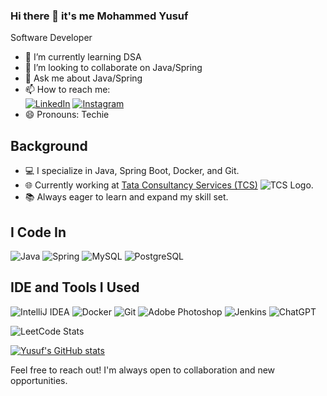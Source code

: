 ### Hi there 👋 it's me Mohammed Yusuf

Software Developer

- 🌱 I’m currently learning DSA
- 👯 I’m looking to collaborate on Java/Spring 
- 💬 Ask me about Java/Spring
- 📫 How to reach me:
<br /> [![LinkedIn](https://img.shields.io/badge/LinkedIn-%230077B5.svg?&style=for-the-badge&logo=LinkedIn&logoColor=white)](https://www.linkedin.com/in/yusuf1799/)
[![Instagram](https://img.shields.io/badge/Instagram-%23E4405F.svg?&style=for-the-badge&logo=Instagram&logoColor=white)](https://www.instagram.com/iam_saf7/)
- 😄 Pronouns: Techie

## Background

- 💻 I specialize in Java, Spring Boot, Docker, and Git.
- 🌐 Currently working at [Tata Consultancy Services (TCS)](https://www.tcs.com/) ![TCS Logo](https://companieslogo.com/img/orig/TCS.NS_BIG.D-0bca8a61.png?t=1631949260).
- 📚 Always eager to learn and expand my skill set.

## I Code In
![Java](https://img.shields.io/badge/Java-%23ED8B00.svg?&style=for-the-badge&logo=Java&logoColor=white)
![Spring](https://img.shields.io/badge/Spring-%236DB33F.svg?&style=for-the-badge&logo=Spring&logoColor=white)
![MySQL](https://img.shields.io/badge/MySQL-%2300f.svg?&style=for-the-badge&logo=MySQL&logoColor=white)
![PostgreSQL](https://img.shields.io/badge/PostgreSQL-%23336791.svg?&style=for-the-badge&logo=PostgreSQL&logoColor=white)

## IDE and Tools I Used

![IntelliJ IDEA](https://img.shields.io/badge/IntelliJ%20IDEA-%23000000.svg?&style=for-the-badge&logo=IntelliJ%20IDEA&logoColor=white)
![Docker](https://img.shields.io/badge/Docker-%232496ED.svg?&style=for-the-badge&logo=Docker&logoColor=white)
![Git](https://img.shields.io/badge/Git-%23F05032.svg?&style=for-the-badge&logo=Git&logoColor=white)
![Adobe Photoshop](https://img.shields.io/badge/Adobe%20Photoshop-%2331A8FF.svg?&style=for-the-badge&logo=Adobe%20Photoshop&logoColor=white)
![Jenkins](https://img.shields.io/badge/Jenkins-%23D24939.svg?&style=for-the-badge&logo=Jenkins&logoColor=white)
![ChatGPT](https://img.shields.io/badge/ChatGPT-%230077B5.svg?&style=for-the-badge&logo=ChatGPT&logoColor=white)

![LeetCode Stats](https://leetcard.jacoblin.cool/YusufSaf?theme=dark&font=Marcellus&ext=contest)

[![Yusuf's GitHub stats](https://github-readme-stats.vercel.app/api?username=md-yusuf-f)](https://github.com/md-yusuf-f/github-readme-stats)

Feel free to reach out! I'm always open to collaboration and new opportunities.






